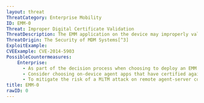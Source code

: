 ```yaml
---
layout: threat
ThreatCategory: Enterprise Mobility
ID: EMM-0
Threat: Improper Digital Certificate Validation
ThreatDescription: The EMM application on the device may improperly validate X.509 certificates, which can allow attackers to perform man in the middle attacks using a crafted certificate.
ThreatOrigin: The Security of MDM Systems[^3]
ExploitExample:
CVEExample: CVE-2014-5903
PossibleCountermeasures:
    Enterprise:
      - As part of the decision process when choosing to deploy an EMM solution that uses an on-device agent app, verify with the suite vendor that the agent app properly validates the digital certificate of the EMM server for any communication session.
      - Consider choosing on-device agent apps that have certified against the most recent NIAP protection profile for MDM agents, as this provides a measure of assurance that the agent properly validates digital certificates.
      - To mitigate the risk of a MiTM attack on remote agent-server communications (for on-premises deployments) due to improper certificate validation by the agent, use mobile OS-provided VPN features to first establish a secure connection to the enterprise network.
title: EMM-0
rawID: 0
---
```

